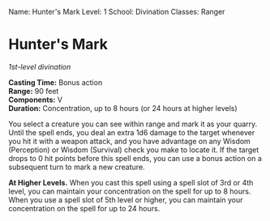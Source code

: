 Name: Hunter's Mark
Level: 1
School: Divination
Classes: Ranger

# Hunter's Mark
_1st-level divination_

**Casting Time:** Bonus action    
**Range:** 90 feet    
**Components:** V    
**Duration:** Concentration, up to 8 hours (or 24 hours at higher levels)

You select a creature you can see within range and mark it as your quarry. Until the spell ends, you deal an extra 1d6 damage to the target whenever you hit it with a weapon attack, and you have advantage on any Wisdom (Perception) or Wisdom (Survival) check you make to locate it. If the target drops to 0 hit points before this spell ends, you can use a bonus action on a subsequent turn to mark a new creature.

**At Higher Levels.** When you cast this spell using a spell slot of 3rd or 4th level, you can maintain your concentration on the spell for up to 8 hours. When you use a spell slot of 5th level or higher, you can maintain your concentration on the spell for up to 24 hours.